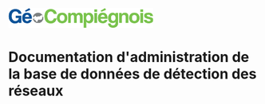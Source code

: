 ![picto](/doc/img/Logo_web-GeoCompiegnois.png)

# Documentation d'administration de la base de données de détection des réseaux
